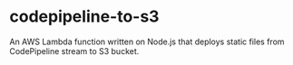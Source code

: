 # codepipeline-to-s3
An AWS Lambda function written on Node.js that deploys static files from CodePipeline stream to S3 bucket.
